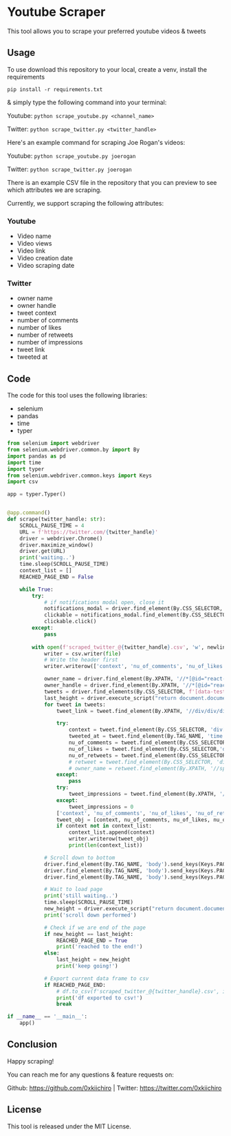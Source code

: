 # Youtube Scraper

This tool allows you to scrape your preferred youtube videos & tweets

## Usage

To use download this repository to your local, create a venv, install the requirements

`pip install -r requirements.txt`

& simply type the following command into your terminal:

Youtube: `python scrape_youtube.py <channel_name>`

Twitter: `python scrape_twitter.py <twitter_handle>`

Here's an example command for scraping Joe Rogan's videos:

Youtube: `python scrape_youtube.py joerogan`

Twitter: `python scrape_twitter.py joerogan`

There is an example CSV file in the repository that you can preview to see which attributes we are scraping.

Currently, we support scraping the following attributes:

### Youtube

- Video name
- Video views
- Video link
- Video creation date
- Video scraping date

### Twitter

- owner name
- owner handle
- tweet context
- number of comments
- number of likes
- number of retweets
- number of impressions
- tweet link
- tweeted at

## Code

The code for this tool uses the following libraries:

- selenium
- pandas
- time
- typer

```python
from selenium import webdriver
from selenium.webdriver.common.by import By
import pandas as pd
import time
import typer
from selenium.webdriver.common.keys import Keys
import csv

app = typer.Typer()


@app.command()
def scrape(twitter_handle: str):
    SCROLL_PAUSE_TIME = 4
    URL = f'https://twitter.com/{twitter_handle}'
    driver = webdriver.Chrome()
    driver.maximize_window()
    driver.get(URL)
    print('waiting..')
    time.sleep(SCROLL_PAUSE_TIME)
    context_list = []
    REACHED_PAGE_END = False

    while True:
        try:
            # if notifications modal open, close it
            notifications_modal = driver.find_element(By.CSS_SELECTOR, '[data-testid="sheetDialog"]')
            clickable = notifications_modal.find_element(By.CSS_SELECTOR, '[role="button"]')
            clickable.click()
        except:
            pass
        
        with open(f'scraped_twitter_@{twitter_handle}.csv', 'w', newline='', encoding='utf-8') as file:
            writer = csv.writer(file)
            # Write the header first
            writer.writerow(['context', 'nu_of_comments', 'nu_of_likes', 'nu_of_retweets', 'tweet_impressions', 'owner_handle', 'owner_name', 'tweet_link', 'tweeted_at', 'created_at'])

            owner_name = driver.find_element(By.XPATH, '//*[@id="react-root"]/div/div/div[2]/main/div/div/div/div/div/div/div/div/div/div/div[2]/div[1]/div/div[1]/div/div/span/span[1]').text
            owner_handle = driver.find_element(By.XPATH, '//*[@id="react-root"]/div/div/div[2]/main/div/div/div/div/div/div/div/div/div/div/div[2]/div[1]/div/div[2]/div/div/div/span').text
            tweets = driver.find_elements(By.CSS_SELECTOR, f'[data-testid="tweet"]')
            last_height = driver.execute_script("return document.documentElement.scrollHeight")
            for tweet in tweets:
                tweet_link = tweet.find_element(By.XPATH, '//div/div/div[2]/div[2]/div[1]/div/div[1]/div/div/div[2]/div/div[3]/a').get_attribute('href')

                try:
                    context = tweet.find_element(By.CSS_SELECTOR, 'div[data-testid="tweetText"]').text
                    tweeted_at = tweet.find_element(By.TAG_NAME, 'time').text
                    nu_of_comments = tweet.find_element(By.CSS_SELECTOR,'div[data-testid="reply"]').text
                    nu_of_likes = tweet.find_element(By.CSS_SELECTOR,'div[data-testid="like"]').text
                    nu_of_retweets = tweet.find_element(By.CSS_SELECTOR,'div[data-testid="retweet"]').text
                    # retweet = tweet.find_element(By.CSS_SELECTOR, 'div[data-testid="socialContext"]')
                    # owner_name = retweet.find_element(By.XPATH, '//span').text
                except:
                    pass
                try:
                    tweet_impressions = tweet.find_element(By.XPATH, '//div/div/div[2]/div[2]/div[4]/div/div[4]/a/div/div[2]/span/span/span').text
                except:
                    tweet_impressions = 0
                ['context', 'nu_of_comments', 'nu_of_likes', 'nu_of_retweets', 'tweet_impressions', 'owner_handle', 'owner_name', 'tweet_link', 'tweeted_at', 'created_at']
                tweet_obj = [context, nu_of_comments, nu_of_likes, nu_of_retweets, tweet_impressions, owner_handle, owner_name, tweet_link, tweeted_at, str(time.localtime()[0]) + '.' + str(time.localtime()[1]) + '.' + str(time.localtime()[2])]
                if context not in context_list:
                    context_list.append(context)
                    writer.writerow(tweet_obj)
                    print(len(context_list))

            # Scroll down to bottom
            driver.find_element(By.TAG_NAME, 'body').send_keys(Keys.PAGE_DOWN)
            driver.find_element(By.TAG_NAME, 'body').send_keys(Keys.PAGE_DOWN)
            driver.find_element(By.TAG_NAME, 'body').send_keys(Keys.PAGE_DOWN)

            # Wait to load page
            print('still waiting..')
            time.sleep(SCROLL_PAUSE_TIME)
            new_height = driver.execute_script("return document.documentElement.scrollHeight")
            print('scroll down performed')

            # Check if we are end of the page
            if new_height == last_height:
                REACHED_PAGE_END = True
                print('reached to the end!')
            else:
                last_height = new_height
                print('keep going!')

            # Export current data frame to csv
            if REACHED_PAGE_END:
                # df.to_csv(f'scraped_twitter_@{twitter_handle}.csv', index=False, encoding='utf-8')
                print('df exported to csv!')
                break

if __name__ == '__main__':
    app()
```

## Conclusion

Happy scraping!

You can reach me for any questions & feature requests on:

Github: https://github.com/0xkiichiro |
Twitter: https://twitter.com/0xkiichiro

## License

This tool is released under the MIT License.
